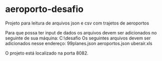 # aeroporto-desafio
Projeto para leitura de arquivos json e csv com trajetos de aeroportos

Para que possa ter input de dados os arquivos devem ser adicionados no seguinte de sua máquina:
C:\desafio
  Os seguintes arquivos devem ser adicionados nesse endereço:
    99planes.json
     aeroportos.json
     uberair.xls
     
O projeto está localizado na porta 8082.
